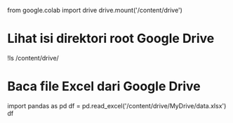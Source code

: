 from google.colab import drive
drive.mount('/content/drive')

# Lihat isi direktori root Google Drive
!ls /content/drive/

# Baca file Excel dari Google Drive
import pandas as pd
df = pd.read_excel('/content/drive/MyDrive/data.xlsx')
df
